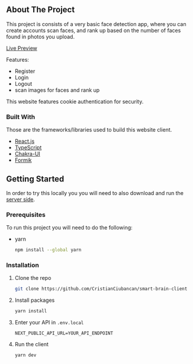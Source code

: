 <!-- ABOUT THE PROJECT -->
## About The Project

This project is consists of a very basic face detection app, where you can create accounts scan faces, and rank up based on the number of faces found in photos you upload.

[Live Preview](https://smart-brain.happyoctopus.click/)


Features:
* Register
* Login
* Logout
* scan images for faces and rank up

This website features cookie authentication for security.



### Built With

Those are the frameworks/libraries used to build this website client.

* [React.js](https://reactjs.org/)
* [TypeScript](https://www.typescriptlang.org/)
* [Chakra-UI](https://chakra-ui.com/)
* [Formik](https://formik.org/)



<!-- GETTING STARTED -->
## Getting Started

In order to try this locally you you will need to also download and run the [server side](https://github.com/CristianCiubancan/smart-brain-server).

### Prerequisites

To run this project you will need to do the following:
* yarn
  ```sh
  npm install --global yarn
  ```

### Installation

1. Clone the repo
   ```sh
   git clone https://github.com/CristianCiubancan/smart-brain-client
   ```
2. Install packages
   ```sh
   yarn install
   ```
3. Enter your API in `.env.local`
   ```.env.local
   NEXT_PUBLIC_API_URL=YOUR_API_ENDPOINT
   ```
4. Run the client
   ```sh
   yarn dev
   ```
